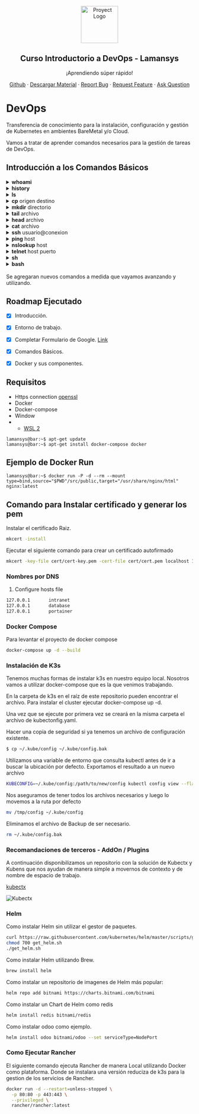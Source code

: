 <p align="center">
 <img width="100px" src="https://img.freepik.com/vector-premium/logotipo-educacion-linea-icono-pegatina-vector-curso-e-learning-casa-estudio-linea-educacion-distancia-libros-electronicos-banner-examen-distancia-vector-sobre-fondo-aislado-eps-10_399089-1128.jpg" align="center" alt="Proyect Logo" />
 <h2 align="center">Curso Introductorio a DevOps - Lamansys</h2>
 <p align="center">¡Aprendiendo súper rápido!</p>
</p>
  
  <p align="center">
    <a href="#demo">Github</a>
    ·
    <a href="#demo">Descargar Material</a>
    ·
    <a href="https://github.com/dibuyo/devops-lamansys/issues/new/choose">Report Bug</a>
    ·
    <a href="https://github.com/dibuyo/devops-lamansys/issues/new/choose">Request Feature</a>
    ·
    <a href="https://github.com/dibuyo/devops-lamansys/discussions">Ask Question</a>
  </p>
</p>

# DevOps

Transferencia de conocimiento para la instalación, configuración y gestión de Kubernetes en ambientes BareMetal y/o Cloud.

Vamos a tratar de aprender comandos necesarios para la gestión de tareas de DevOps.


## Introducción a los Comandos Básicos

<details>
  <summary><strong>whoami</strong></summary>
  El comando whoami permite a los usuarios de Linux ver al usuario que ha iniciado sesión actualmente. 

  ```bash
  lamansys@bar:~$ whoami
  lamansys
  ```
</details>

<details>
  <summary><strong>history</strong></summary>
  Se utiliza para ver el comando ejecutado anteriormente. Esta función no estaba disponible en el shell como Bourne. 

  ```bash
  lamansys@bar:~$ history
  10047  4.11.2022 09:40  clear
  10048  4.11.2022 09:48  docekr ps
  10049  4.11.2022 09:48  docker ps
  10050  4.11.2022 09:49  docker
  10051  4.11.2022 09:49  kubectl
  ```
</details>

<details>
  <summary><strong>ls</strong></summary>
    Enumerar archivos y directorios

  ```bash
  lamansys@bar:~$ ls
  bin  boot  dev	etc  home  lib	lib64  media  mnt  opt	proc  root  run  sbin  srv  sys  tmp  usr  var
  ```
</details>

<details>
  <summary><strong>cp</strong> origen destino</summary>
    Para copiar archivos y directorios

  ```bash
  lamansys@bar:~$ cp avatar.png /tmp/avatar.png
  ```
</details>

<details>
  <summary><strong>mkdir</strong> directorio</summary>
    Permite al usuario crear directorios

    ```bash
    lamansys@bar:~$ mkdir /tmp/carpeta
    ```
</details>

<details>
  <summary><strong>tail</strong> archivo</summary>
    Es el complemento del comando de cabeza. El comando de cola, como su nombre lo indica, imprime el último número N de datos de la entrada dada.

    ```bash
    lamansys@bar:~$ tail /var/log/alternatives.log
    update-alternatives 2022-08-02 16:07:19: run with --install /usr/bin/rview rview /usr/bin/vim.basic 30
    update-alternatives 2022-08-02 16:07:19: link group rview updated to point to /usr/bin/vim.basic
    update-alternatives 2022-08-02 16:07:19: run with --install /usr/bin/vi vi /usr/bin/vim.basic
    ```
</details>

<details>
  <summary><strong>head</strong> archivo</summary>
    Imprime el número N superior de datos de la entrada dada.

    ```bash
    lamansys@bar:~$ head /var/log/alternatives.log
    update-alternatives 2020-09-10 01:11:19: run with --quiet --install /usr/bin/pinentry pinentry /usr/bin/pinentry-curses 50 --slave /usr/share/man/man1/pinentry.1.gz pinentry.1.gz /usr/share/man/man1/pinentry-curses.1.gz
    update-alternatives 2020-09-10 01:11:19: link group pinentry updated to point to /usr/bin/pinentry-curses
    ```
</details>

<details>
  <summary><strong>cat</strong> archivo</summary>
    Imprimir el contenido de un archivo en el flujo de salida estándar.

    ```bash
    lamansys@bar:~$ cat /var/log/alternatives.log
    update-alternatives 2020-09-10 01:11:19: run with --quiet --install /usr/bin/pinentry pinentry /usr/bin/pinentry-curses 50 --slave /usr/share/man/man1/pinentry.1.gz pinentry.1.gz /usr/share/man/man1/pinentry-curses.1.gz
    update-alternatives 2020-09-10 01:11:19: link group pinentry updated to point to /usr/bin/pinentry-curses
    update-alternatives 2020-09-10 01:11:19: run with --quiet --install /usr/bin/pinentry pinentry /usr/bin/pinentry-curses 50 --slave /usr/share/man/man1/pinentry.1.gz pinentry.1.gz /usr/share/man/man1/pinentry-curses.1.gz
    update-alternatives 2020-09-10 01:11:19: link group pinentry updated to point to /usr/bin/pinentry-curses
    ```
</details>

<details>
  <summary><strong>ssh</strong> usuario@conexion</summary>
    Comando ssh le indica al sistema que establezca una conexión segura cifrada con la máquina host.

    ```bash
    lamansys@bar:~$ ssh martin@10.10.10.20
    ```
</details>

<details>
  <summary><strong>ping</strong> host</summary>
    Probar la accesibilidad de un host en una red de Protocolo de Internet.

    ```bash
    lamansys@bar:~$ ping localhost
    PING localhost (127.0.0.1): 56 data bytes
    64 bytes from 127.0.0.1: icmp_seq=0 ttl=64 time=0.055 ms
    64 bytes from 127.0.0.1: icmp_seq=1 ttl=64 time=0.079 ms
    64 bytes from 127.0.0.1: icmp_seq=2 ttl=64 time=0.059 ms
    64 bytes from 127.0.0.1: icmp_seq=3 ttl=64 time=0.082 ms
    ```
</details>

<details>
  <summary><strong>nslookup</strong> host</summary>
    Consulta los servidores de nombres de dominio de Internet

    ```bash
    lamansys@bar:~$ nslookup google.com
    Server:		8.8.8.8
    Address:	8.8.8.8#53

    Non-authoritative answer:
    Name:	google.com
    Address: 142.251.133.206
    ```
</details>

<details>
  <summary><strong>telnet</strong> host puerto</summary>
    Herramienta para solucionar problemas de conexión.

    ```bash
    lamansys@bar:~$ telnet localhost 80
    Trying ::1...
    Connected to localhost.
    Escape character is '^]'.
    ```
</details>

<details>
  <summary><strong>sh</strong></summary>
    Invoca el shell predeterminado

    ```bash
    lamansys@bar:~$ sh
    sh-3.2$
    ```
</details>

<details>
  <summary><strong>bash</strong></summary>
    Indicar al sistema que use bash como intérprete de comandos.

    ```bash
    lamansys@bar:~$ bash
    bash-3.2$
    ```
</details>

<br/>
Se agregaran nuevos comandos a medida que vayamos avanzando y utilizando.

<br/>

## Roadmap Ejecutado
  - [x] Introducción.
  - [x] Entorno de trabajo.
  - [x] Completar Formulario de Google. [Link](https://forms.gle/qbiayoN7nrUECJFU8 "Nivel de conocimiento.")
  - [x] Comandos Básicos.
  - [x] Docker y sus componentes.


## Requisitos

- Https connection [openssl](https://github.com/openssl/openssl)
- Docker
- Docker-compose
- Window
- - [WSL 2](https://docs.microsoft.com/en-us/windows/wsl/install) 


```console
lamansys@bar:~$ apt-get update
lamansys@bar:~$ apt-get install docker-compose docker
```

## Ejemplo de Docker Run

```console
lamansys@bar:~$ docker run -P -d --rm --mount type=bind,source="$PWD"/src/public,target="/usr/share/nginx/html" nginx:latest
```

## Comando para Instalar certificado y generar los pem

Instalar el certificado Raiz.

```bash
mkcert -install
```

Ejecutar el siguiente comando para crear un certificado autofirmado

```bash
mkcert -key-file cert/cert-key.pem -cert-file cert/cert.pem localhost 127.0.0.1 ::1
```

### Nombres por DNS

1. Configure hosts file

```bash
127.0.0.1       intranet
127.0.0.1       database
127.0.0.1       portainer
```

### Docker Compose

Para levantar el proyecto de docker compose

```bash
docker-compose up -d --build
```

### Instalación de K3s
Tenemos muchas formas de instalar k3s en nuestro equipo local. Nosotros vamos a utilizar docker-compose que es la que venimos trabajando.

En la carpeta de k3s en el raíz de este repositorio pueden encontrar el archivo. Para instalar el cluster ejecutar docker-compose up -d.

Una vez que se ejecute por primera vez se creará en la misma carpeta el archivo de kubectonfig.yaml. 

Hacer una copia de seguridad si ya tenemos un archivo de configuración existente.

```bash
$ cp ~/.kube/config ~/.kube/config.bak
```

Utilizamos una variable de entorno que consulta kubectl antes de ir a buscar la ubicación por defecto. Exportamos el resultado a un nuevo archivo

```bash
KUBECONFIG=~/.kube/config:/path/to/new/config kubectl config view --flatten > /tmp/config
```

Nos aseguramos de tener todos los archivos necesarios y luego lo movemos a la ruta por defecto
```bash
mv /tmp/config ~/.kube/config 
```
Eliminamos el archivo de Backup de ser necesario.

```bash
rm ~/.kube/config.bak
```

### Recomandaciones de terceros - AddOn / Plugins
A continuación disponibilizamos un repositorio con la solución de Kubectx y Kubens que nos ayudan de manera simple a movernos de contexto y de nombre de espacio de trabajo.

[kubectx](https://github.com/ahmetb/kubectx)

![Kubectx](https://raw.githubusercontent.com/ahmetb/kubectx/master/img/kubectx-demo.gif "kubectx & kubens")

### Helm
Como instalar Helm sin utilizar el gestor de paquetes.

```bash
curl https://raw.githubusercontent.com/kubernetes/helm/master/scripts/get-helm-3 > get_helm.sh
chmod 700 get_helm.sh
./get_helm.sh
```

Como instalar Helm utilizando Brew.

```bash
brew install helm
```

Como instalar un repositorio de imagenes de Helm más popular:

```bash
helm repo add bitnami https://charts.bitnami.com/bitnami
```

Como instalar un Chart de Helm como redis
```bash
helm install redis bitnami/redis
```

Como instalar odoo como ejemplo.

```bash
helm install odoo bitnami/odoo --set serviceType=NodePort
```
### Como Ejecutar Rancher
El siguiente comando ejecuta Rancher de manera Local utilizando Docker como plataforma. Donde se instalara una versión reduciza de k3s para la gestion de los servicios de Rancher.

```bash
docker run -d --restart=unless-stopped \
  -p 80:80 -p 443:443 \
  --privileged \
  rancher/rancher:latest
```